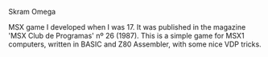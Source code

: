 Skram Omega

MSX game I developed when I was 17. It was published in the magazine 'MSX Club de Programas' nº 26 (1987). This
is a simple game for MSX1 computers, written in BASIC and Z80 Assembler, with some nice VDP tricks.
